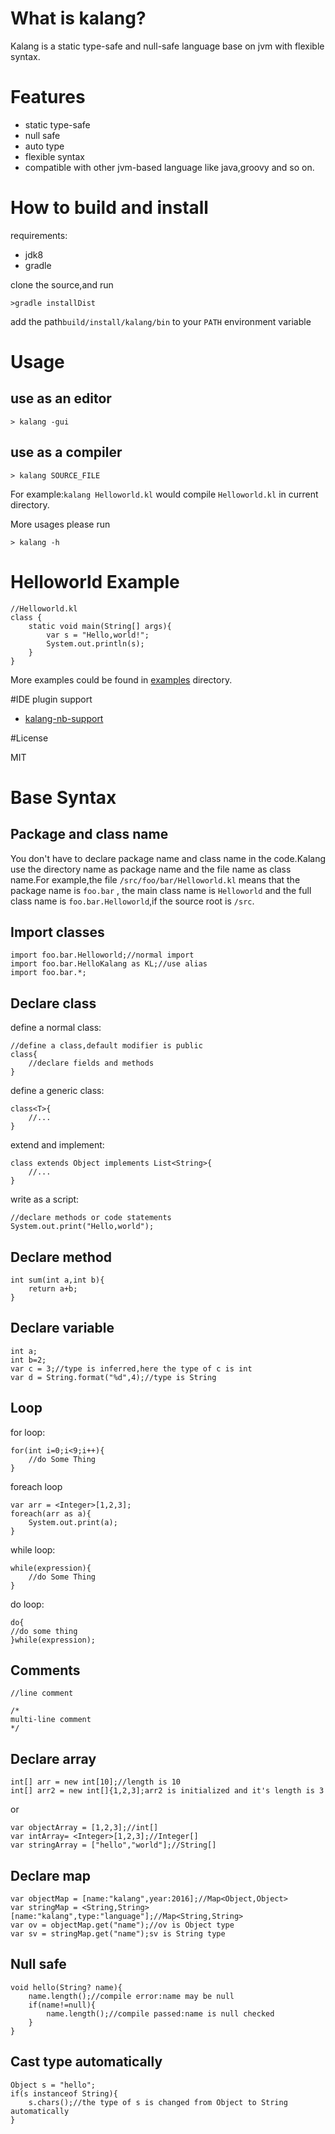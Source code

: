 # What is kalang?

Kalang is a static type-safe and null-safe language base on jvm with flexible syntax.

# Features

* static type-safe
* null safe
* auto type
* flexible syntax
* compatible with other jvm-based language like java,groovy and so on.

# How to build and install

requirements: 

* jdk8
* gradle

clone the source,and run

    >gradle installDist

add the path`build/install/kalang/bin` to your `PATH` environment variable

# Usage

## use as an editor

```
> kalang -gui
```

## use as a compiler

```
> kalang SOURCE_FILE 
```

For example:`kalang Helloworld.kl` would compile `Helloworld.kl` in current directory.

More usages please run

```
> kalang -h
```

# Helloworld Example

    //Helloworld.kl
    class {
        static void main(String[] args){
            var s = "Hello,world!";
            System.out.println(s);
        }
    }

More examples could be found in [examples](https://github.com/kasonyang/kalang/tree/master/examples) directory.

#IDE plugin support

* [kalang-nb-support](https://github.com/kasonyang/kalang-nb-support) 

#License

MIT

# Base Syntax

## Package and class name

You don't have to declare package name and class name in the code.Kalang use the directory name as package name and the file name as class name.For example,the file `/src/foo/bar/Helloworld.kl` means that the package name is `foo.bar` , the main class name is `Helloworld` and the full class name is `foo.bar.Helloworld`,if the source root is `/src`.

## Import classes

```
import foo.bar.Helloworld;//normal import
import foo.bar.HelloKalang as KL;//use alias
import foo.bar.*;
```

## Declare class
define a normal class:
```
//define a class,default modifier is public
class{
    //declare fields and methods
}
```

define a generic class:

```
class<T>{
    //...
}
```

extend and implement:

```
class extends Object implements List<String>{
    //...
}
```

write as a script:

```
//declare methods or code statements
System.out.print("Hello,world");
```

## Declare method

```
int sum(int a,int b){
    return a+b;
}
```

## Declare variable

```
int a;
int b=2;
var c = 3;//type is inferred,here the type of c is int
var d = String.format("%d",4);//type is String
```

## Loop

for loop:

```
for(int i=0;i<9;i++){
    //do Some Thing
}
```

foreach loop

```
var arr = <Integer>[1,2,3];
foreach(arr as a){
    System.out.print(a);
}
```

while loop:

```
while(expression){
    //do Some Thing
}
```

do loop:

```
do{
//do some thing
}while(expression);
```

## Comments

```
//line comment

/*
multi-line comment
*/

```

## Declare array

```
int[] arr = new int[10];//length is 10
int[] arr2 = new int[]{1,2,3];arr2 is initialized and it's length is 3
```

or

```
var objectArray = [1,2,3];//int[]
var intArray= <Integer>[1,2,3];//Integer[]
var stringArray = ["hello","world"];//String[]
```

## Declare map

```
var objectMap = [name:"kalang",year:2016];//Map<Object,Object>
var stringMap = <String,String>[name:"kalang",type:"language"];//Map<String,String>
var ov = objectMap.get("name");//ov is Object type
var sv = stringMap.get("name");sv is String type
```

## Null safe

```
void hello(String? name){
    name.length();//compile error:name may be null
    if(name!=null){
        name.length();//compile passed:name is null checked
    }
}
```

## Cast type automatically

```
Object s = "hello";
if(s instanceof String){
    s.chars();//the type of s is changed from Object to String automatically
}
```
